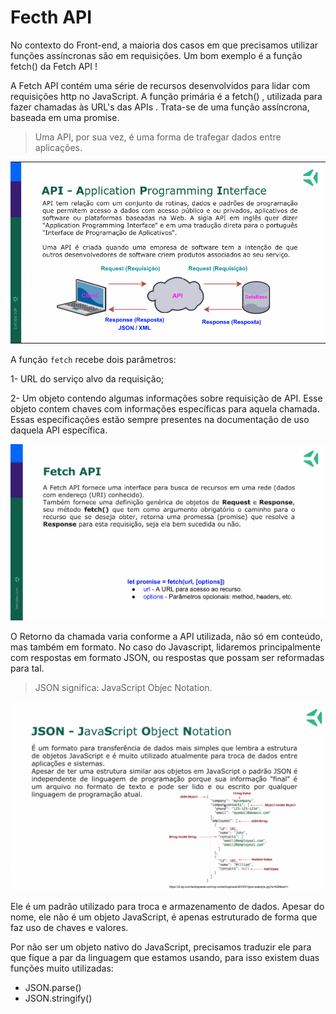 # Fecth API

No contexto do Front-end, a maioria dos casos em que precisamos utilizar funções assíncronas são em requisições. Um bom exemplo é a função fetch() da Fetch API !

A Fetch API contém uma série de recursos desenvolvidos para lidar com requisições http no JavaScript. A função primária é a fetch() , utilizada para fazer chamadas às URL's das APIs . Trata-se de uma função assíncrona, baseada em uma promise.

>Uma API, por sua vez, é uma forma de trafegar dados entre aplicações.

![API Image](API.png)

A função `fetch` recebe dois parâmetros:

1- URL do serviço alvo da requisição;

2- Um objeto contendo algumas informações sobre requisição de API. Esse objeto contem chaves com informações específicas para aquela chamada. Essas especificações estão sempre presentes na documentação de uso daquela API específica.

![Fetch](Fetch%20API.png)


O Retorno da chamada varia conforme a API utilizada, não só em conteúdo, mas também em formato.
No caso do Javascript, lidaremos principalmente com respostas em formato JSON, ou respostas que possam ser reformadas para tal.

>JSON significa: JavaScript Objec Notation.

![JSON Image](json.png)

Ele é um padrão utilizado para troca e armazenamento de dados. Apesar do nome, ele não é um objeto JavaScript, é apenas estruturado de forma que faz uso de chaves e valores.

Por não ser um objeto nativo do JavaScript, precisamos traduzir ele para que fique a par da linguagem que estamos usando, para isso existem duas funções muito utilizadas:

* JSON.parse()
* JSON.stringify()